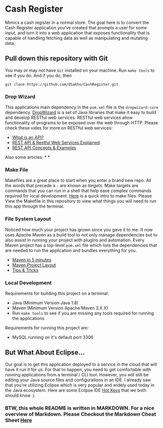 # Cash Register
Mimics a cash register in a normal store. The goal here is to convert the Cash Register application you've created that prompts a user for some input, and turn it into a web application that exposes functionality that is capable of handling fetching data as well as manipulating and mutating data.

## Pull down this repository with Git
You may or may not have `Git` installed on your machine. Run `make tools` to see if you do.
And if you do, then
```
git clone https://github.com/dSakho/CashRegister.git
```

### Drop Wizard
This applications main dependency in the `pom.xml` file is the `dropwizard-core` dependency. 
[DropWizard]([https://www.dropwizard.io/1.3.12/docs/index.html](https://www.dropwizard.io/1.3.12/docs/index.html)) is a set of Java libraries that make it easy to build and develop RESTful web services. RESTful web services allow functionality of programs to be exposed over the web through HTTP.
Please check these vides for more on RESTful web services:
* [What is an API?]([https://www.youtube.com/watch?v=s7wmiS2mSXY](https://www.youtube.com/watch?v=s7wmiS2mSXY))
* [REST API & Restful Web Services Explained]([https://www.youtube.com/watch?v=LooL6_chvN4](https://www.youtube.com/watch?v=LooL6_chvN4))
* [REST API Concepts & Examples]([https://www.youtube.com/watch?v=7YcW25PHnAA](https://www.youtube.com/watch?v=7YcW25PHnAA))

Also some articles:
* 
* 
### Make File 
Makefiles are a great place to start when you enter a brand new repo. All the words that precede a `:` are known as _targets_.  Make targets are commands that you can run in a shell that help ease complex commands required for local development. [Here]([https://blog.jayway.com/2017/03/12/short-introduction-makefiles/](https://blog.jayway.com/2017/03/12/short-introduction-makefiles/)) is a quick intro to make files. Please View the Makefile in this repository to view what things you will need to run this app through the terminal.
  

### File System Layout
Noticed how much your project has grown since you gave it to me. It now uses Apache Maven as a build tool to not only manage dependencies but to also assist in running your project with plugins and automation. Every Maven project has a top-level `pom.xml` file which lists the dependencies that are needed to run the application and bundles everything for you. 
* [Maven in 5 minutes](https://maven.apache.org/guides/getting-started/maven-in-five-minutes.html)
* [Maven Project Layout](https://maven.apache.org/guides/introduction/introduction-to-the-standard-directory-layout.html)
* [Tips & Tricks]([https://dzone.com/articles/10-effective-tips-on-using-maven)

 ### Local Development
 Requirements for building this project on a terminal:
* Java (Minimum Version Java 1.8)
* Maven (Minimum Version Apache Maven 3.X.X)
* Run `make tools` to see if you are missing any tools required for running the applications

Requirements for running this project are:
* MySQL running on it's default port 3306


## But What About Eclipse...
Our goal is to get this application deployed to a service in the cloud that will have it run it for us. For that to happen, you need to get comfortable with running applications from a terminal / CLI tool. However, you will still be editing your Java source files and configurations in an IDE. I already saw that you're utilizing Eclipse which is very popular and widely used today in the Java ecosystem. Here are some Eclipse IDE [Hot Keys](https://dzone.com/articles/top-30-eclipse-keyboard-shortcuts-for-java-program-1**) that we both should know :)

### BTW, this whole README is written in MARKDOWN. For a nice overview of Markdown. Please Checkout the Markdown Cheat Sheet [Here](https://github.com/adam-p/markdown-here/wiki/Markdown-Cheatsheet)